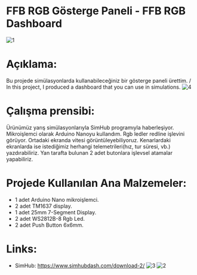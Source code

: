 # FFB RGB Gösterge Paneli - FFB RGB Dashboard
![1](https://github.com/user-attachments/assets/d5f9b7b9-9f61-40b7-909e-5ed7dc2699fc)
# Açıklama: <br>
Bu projede simülasyonlarda kullanabileceğiniz bir gösterge paneli ürettim. / In this project, I produced a dashboard that you can use in simulations.
![4](https://github.com/user-attachments/assets/baf7bd1b-2e57-43f1-905a-69804c60d4ee)
# Çalışma prensibi: <br>
 Ürünümüz yarış simülasyonlarıyla SimHub programıyla haberleşiyor. Mikroişlemci olarak Arduino Nanoyu kullandım. Rgb ledler redline işlevini görüyor. Ortadaki ekranda vitesi görüntüleyebiliyoruz. Kenarlardaki ekranlarda ise istediğimiz herhangi telemetrileri(hız, tur süresi, vb.) yazdırabiliriz. Yan tarafta bulunan 2 adet butonlara işlevsel atamalar yapabiliriz.

# Projede Kullanılan Ana Malzemeler: </br>
- 1 adet Arduino Nano mikroişlemci.
- 2 adet TM1637 display.
- 1 adet 25mm 7-Segment Display.
- 2 adet WS2812B-8 Rgb Led.
- 2 adet Push Button 6x6mm.
# Links: </br>
- SimHub: https://www.simhubdash.com/download-2/
![3](https://github.com/user-attachments/assets/f50ae31f-1ea0-49a8-9eee-33fcc818e204)
![2](https://github.com/user-attachments/assets/04cf9e64-ea09-434e-9f15-510b9cd5469d)

